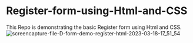 # Register-form-using-Html-and-CSS
This Repo is demonstrating the basic Register form using Html and CSS.
![screencapture-file-D-form-demo-register-html-2023-03-18-17_51_54](https://user-images.githubusercontent.com/89064191/226090271-7e34edfb-5cb8-4275-ad1e-d3d725d46206.png)
